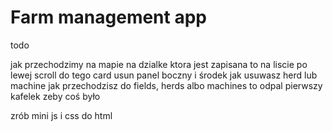 # Farm management app

todo

jak przechodzimy na mapie na dzialke ktora jest zapisana to na liscie po lewej scroll do tego card
usun panel boczny i środek jak usuwasz herd lub machine
jak przechodzisz do fields, herds albo machines to odpal pierwszy kafelek zeby coś było

zrób mini js i css do html
